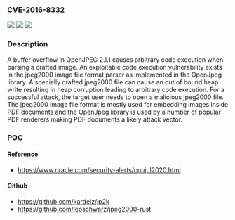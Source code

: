 ### [CVE-2016-8332](https://cve.mitre.org/cgi-bin/cvename.cgi?name=CVE-2016-8332)
![](https://img.shields.io/static/v1?label=Product&message=OPENJPEG&color=blue)
![](https://img.shields.io/static/v1?label=Version&message=n%2Fa&color=blue)
![](https://img.shields.io/static/v1?label=Vulnerability&message=Arbitrary%20Code%20Execution&color=brighgreen)

### Description

A buffer overflow in OpenJPEG 2.1.1 causes arbitrary code execution when parsing a crafted image. An exploitable code execution vulnerability exists in the jpeg2000 image file format parser as implemented in the OpenJpeg library. A specially crafted jpeg2000 file can cause an out of bound heap write resulting in heap corruption leading to arbitrary code execution. For a successful attack, the target user needs to open a malicious jpeg2000 file. The jpeg2000 image file format is mostly used for embedding images inside PDF documents and the OpenJpeg library is used by a number of popular PDF renderers making PDF documents a likely attack vector.

### POC

#### Reference
- https://www.oracle.com/security-alerts/cpujul2020.html

#### Github
- https://github.com/kardeiz/jp2k
- https://github.com/leoschwarz/jpeg2000-rust

